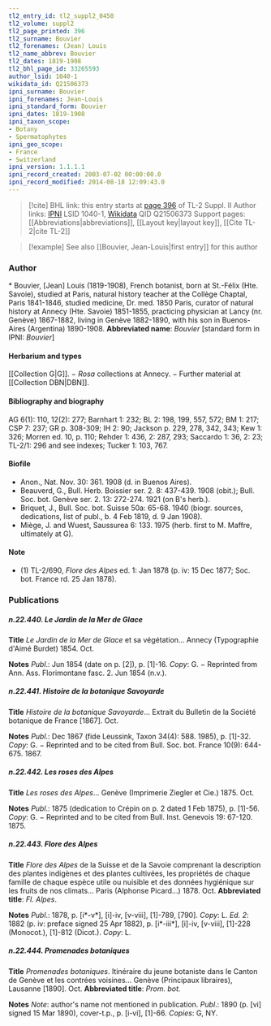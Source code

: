 ```yaml
---
tl2_entry_id: tl2_suppl2_0450
tl2_volume: suppl2
tl2_page_printed: 396
tl2_surname: Bouvier
tl2_forenames: (Jean) Louis
tl2_name_abbrev: Bouvier
tl2_dates: 1819-1908
tl2_bhl_page_id: 33265593
author_lsid: 1040-1
wikidata_id: Q21506373
ipni_surname: Bouvier
ipni_forenames: Jean-Louis
ipni_standard_form: Bouvier
ipni_dates: 1819-1908
ipni_taxon_scope: 
- Botany
- Spermatophytes
ipni_geo_scope: 
- France
- Switzerland
ipni_version: 1.1.1.1
ipni_record_created: 2003-07-02 00:00:00.0
ipni_record_modified: 2014-08-18 12:09:43.0
---
```


> [!cite] BHL link: this entry starts at [page 396](https://www.biodiversitylibrary.org/page/33265593) of TL-2 Suppl. II
> Author links: [IPNI](https://www.ipni.org/a/1040-1) LSID 1040-1, [Wikidata](https://www.wikidata.org/wiki/Q21506373) QID Q21506373
> Support pages: [[Abbreviations|abbreviations]], [[Layout key|layout key]], [[Cite TL-2|cite TL-2]]

> [!example] See also [[Bouvier, Jean-Louis|first entry]] for this author

### Author

\* Bouvier, \[Jean\] Louis (1819-1908), French botanist, born at St.-Félix (Hte. Savoie), studied at Paris, natural history teacher at the Collège Chaptal, Paris 1841-1846, studied medicine, Dr. med. 1850 Paris, curator of natural history at Annecy (Hte. Savoie) 1851-1855, practicing physician at Lancy (nr. Genève) 1867-1882, living in Genève 1882-1890, with his son in Buenos-Aires (Argentina) 1890-1908. 
**Abbreviated name**: *Bouvier* \[standard form in IPNI: *Bouvier*\]

#### Herbarium and types

[[Collection G|G]]. − *Rosa* collections at Annecy. − Further material at [[Collection DBN|DBN]].

#### Bibliography and biography

AG 6(1): 110, 12(2): 277; Barnhart 1: 232; BL 2: 198, 199, 557, 572; BM 1: 217; CSP 7: 237; GR p. 308-309; IH 2: 90; Jackson p. 229, 278, 342, 343; Kew 1: 326; Morren ed. 10, p. 110; Rehder 1: 436, 2: 287, 293; Saccardo 1: 36, 2: 23; TL-2/1: 296 and see indexes; Tucker 1: 103, 767.

#### Biofile

- Anon., Nat. Nov. 30: 361. 1908 (d. in Buenos Aires).
- Beauverd, G., Bull. Herb. Boissier ser. 2. 8: 437-439. 1908 (obit.); Bull. Soc. bot. Genève ser. 2. 13: 272-274. 1921 (on B's herb.).
- Briquet, J., Bull. Soc. bot. Suisse 50a: 65-68. 1940 (biogr. sources, dedications, list of publ., b. 4 Feb 1819, d. 9 Jan 1908).
- Miège, J. and Wuest, Saussurea 6: 133. 1975 (herb. first to M. Maffre, ultimately at G).

#### Note

- (1) TL-2/690, *Flore des Alpes* ed. 1: Jan 1878 (p. iv: 15 Dec 1877; Soc. bot. France rd. 25 Jan 1878).

### Publications

##### n.22.440. Le Jardin de la Mer de Glace

**Title**
*Le Jardin de la Mer de Glace* et sa végétation... Annecy (Typographie d'Aimé Burdet) 1854. Oct.

**Notes**
*Publ*.: Jun 1854 (date on p. \[2\]), p. \[1\]-16. *Copy*: G. − Reprinted from Ann. Ass. Florimontane fasc. 2. Jun 1854 (n.v.).

##### n.22.441. Histoire de la botanique Savoyarde

**Title**
*Histoire de la botanique Savoyarde*... Extrait du Bulletin de la Société botanique de France \[1867\]. Oct.

**Notes**
*Publ*.: Dec 1867 (fide Leussink, Taxon 34(4): 588. 1985), p. \[1\]-32. *Copy*: G. − Reprinted and to be cited from Bull. Soc. bot. France 10(9): 644-675. 1867.

##### n.22.442. Les roses des Alpes

**Title**
*Les roses des Alpes*... Genève (Imprimerie Ziegler et Cie.) 1875. Oct.

**Notes**
*Publ*.: 1875 (dedication to Crépin on p. 2 dated 1 Feb 1875), p. \[1\]-56. *Copy*: G. − Reprinted and to be cited from Bull. Inst. Genevois 19: 67-120. 1875.

##### n.22.443. Flore des Alpes

**Title**
*Flore des Alpes* de la Suisse et de la Savoie comprenant la description des plantes indigènes et des plantes cultivées, les propriétés de chaque famille de chaque espèce utile ou nuisible et des données hygiénique sur les fruits de nos climats... Paris (Alphonse Picard...) 1878. Oct.
**Abbreviated title**: *Fl. Alpes*.

**Notes**
*Publ*.: 1878, p. \[i\*-v\*\], \[i\]-iv, \[v-viii\], \[1\]-789, \[790\]. *Copy*: L.
*Ed. 2*: 1882 (p. iv: preface signed 25 Apr 1882), p. \[i\*-iii\*\], \[i\]-iv, \[v-viii\], \[1\]-228 (Monocot.), \[1\]-812 (Dicot.). *Copy*: L.

##### n.22.444. Promenades botaniques

**Title**
*Promenades botaniques*. Itinéraire du jeune botaniste dans le Canton de Genève et les contrées voisines... Genève (Principaux libraires), Lausanne \[1890\]. Oct.
**Abbreviated title**: *Prom. bot.*

**Notes**
*Note*: author's name not mentioned in publication.
*Publ*.: 1890 (p. \[vi\] signed 15 Mar 1890), cover-t.p., p. \[i-vi\], \[1\]-66. *Copies*: G, NY.

